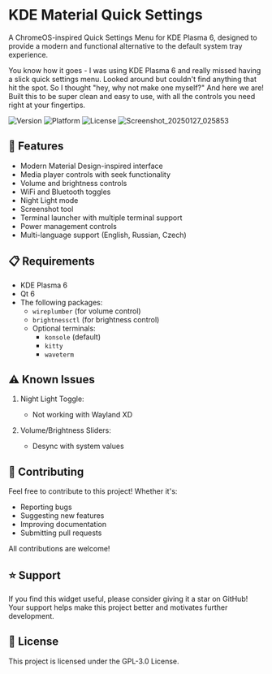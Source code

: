 # KDE Material Quick Settings

A ChromeOS-inspired Quick Settings Menu for KDE Plasma 6, designed to provide a modern and functional alternative to the default system tray experience.

You know how it goes - I was using KDE Plasma 6 and really missed having a slick quick settings menu. Looked around but couldn't find anything that hit the spot. So I thought "hey, why not make one myself?" And here we are! Built this to be super clean and easy to use, with all the controls you need right at your fingertips.

![Version](https://img.shields.io/badge/version-1.1.0-blue.svg)
![Platform](https://img.shields.io/badge/platform-KDE%20Plasma%206-blue.svg)
![License](https://img.shields.io/badge/license-GPL--3.0-green.svg)
![Screenshot_20250127_025853](https://github.com/user-attachments/assets/74eda3a5-c791-4dd7-a422-f4e4ac89abb1)
## 🌟 Features

- Modern Material Design-inspired interface
- Media player controls with seek functionality
- Volume and brightness controls
- WiFi and Bluetooth toggles
- Night Light mode
- Screenshot tool
- Terminal launcher with multiple terminal support
- Power management controls
- Multi-language support (English, Russian, Czech)

## 📋 Requirements

- KDE Plasma 6
- Qt 6
- The following packages:
  - `wireplumber` (for volume control)
  - `brightnessctl` (for brightness control)
  - Optional terminals:
    - `konsole` (default)
    - `kitty`
    - `waveterm`


## ⚠️ Known Issues

1. Night Light Toggle:
   - Not working with Wayland XD

2. Volume/Brightness Sliders:
   - Desync with system values

## 🤝 Contributing

Feel free to contribute to this project! Whether it's:
- Reporting bugs
- Suggesting new features
- Improving documentation
- Submitting pull requests

All contributions are welcome!

## ⭐ Support

If you find this widget useful, please consider giving it a star on GitHub! Your support helps make this project better and motivates further development.

## 📄 License

This project is licensed under the GPL-3.0 License.
